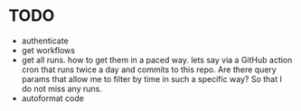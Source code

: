 # TODO

* authenticate
* get workflows
* get all runs. how to get them in a paced way. lets say via a GitHub action
  cron that runs twice a day and commits to this repo. Are there query params
  that allow me to filter by time in such a specific way? So that I do not miss
  any runs.
* autoformat code
